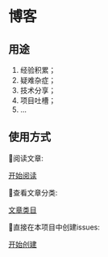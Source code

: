 # 博客

## 用途

1. 经验积累；
2. 疑难杂症；
3. 技术分享；
4. 项目吐槽；
5. ...

## 使用方式

🧶阅读文章:

[开始阅读](https://github.com/front-end-pigs/blog/issues)

🧶查看文章分类:

[文章类目](https://github.com/front-end-pigs/blog/labels)

🧶直接在本项目中创建issues:

[开始创建](https://github.com/front-end-pigs/blog/issues)
